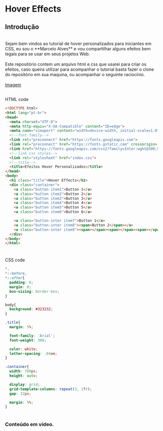 # Hover Effects

## Introdução
<br>
Sejam bem vindos ao tutorial de hover personalizados para iniciantes em CSS, eu sou o **Marcelo Alves** e vou compartilhar alguns efeitos bem legais para se usar em seus projetos Web.
<br>
<br>
Este repositório contem um arquivo html e css que usarei para criar os efeitos, caso queira utilizar para acompanhar o tutorial basta fazer o clone do repositório em sua maquina, ou acompanhar o seguinte raciocínio.
<br>
<br>
<a href="https://res.cloudinary.com/dkjm6gj24/image/upload/v1627940651/Youtube%20Channel/Hover%20Effects/pixel_qwmcwc.png" target="_blank">Imagem</a>
<br>
<br>

HTML code
```html
<!DOCTYPE html>
<html lang="pt-br">
<head>
  <meta charset="UTF-8">
  <meta http-equiv="X-UA-Compatible" content="IE=edge">
  <meta name="viewport" content="width=device-width, initial-scale=1.0">
  <!--font-family-->
  <link rel="preconnect" href="https://fonts.googleapis.com">
  <link rel="preconnect" href="https://fonts.gstatic.com" crossorigin>
  <link href="https://fonts.googleapis.com/css2?family=Inter:wght@300;500&display=swap" rel="stylesheet">
  <!--link css styles-->
  <link rel="stylesheet" href="index.css">
  <!--title-->
  <title>Efeitos Hover Personalizados</title>
</head>
<body>
  <h1 class="title">Hover Effects</h1>
  <div class="container">
    <a class="button item1">Button 1</a>
    <a class="button item2">Button 2</a>
    <a class="button item3">Button 3</a>
    <a class="button item4">Button 4</a>
    <a class="button item5">Button 5</a>
    <a class="button item6">Button 6</a>

    <a class="button-inter item7">Button 1</a>
    <a class="button-inter item8"><span>Button 2</span></a>
    <a class="button-inter item9"><span></span><span></span><span></span><span></span>Button 3</a>
  </div>
</body>
</html>
  ```

#  
CSS code
```css
*,
*::before,
*::after{
  padding: 0;
  margin: 0;
  box-sizing: border-box;
}

body{
  background: #323232;
}

.title{  
  margin: 5%;

  font-family: 'Arial';
  font-weight: 300;

  color: white;
  letter-spacing: .04em;
}

.container{
  width: 700px;
  height: auto;

  display: grid;
  grid-template-columns: repeat(3, 1fr);
  gap: 32px;

  margin: 5%; 
}
```
#

### Conteúdo em vídeo.





